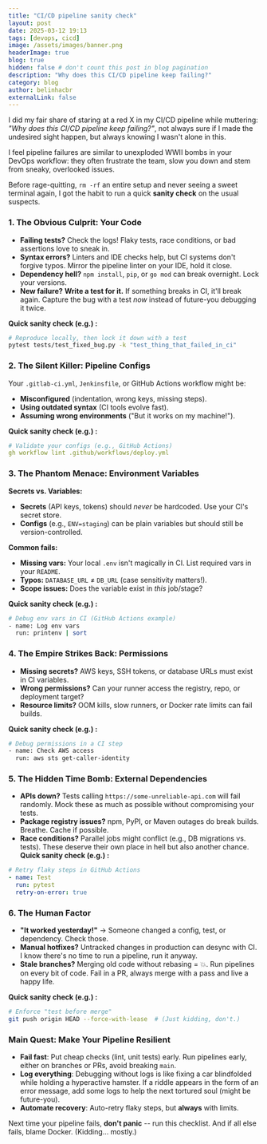```yaml
---
title: "CI/CD pipeline sanity check"
layout: post
date: 2025-03-12 19:13
tags: [devops, cicd]
image: /assets/images/banner.png
headerImage: true
blog: true
hidden: false # don't count this post in blog pagination
description: "Why does this CI/CD pipeline keep failing?"
category: blog
author: belinhacbr
externalLink: false
---
```

I did my fair share of staring at a red X in my CI/CD pipeline while muttering: *"Why does this CI/CD pipeline keep failing?"*, not always sure if I made the undesired sight happen, but always knowing I wasn't alone in this.

I feel pipeline failures are similar to unexploded WWII bombs in your DevOps workflow: they often frustrate the team, slow you down and stem from sneaky, overlooked issues.

Before rage-quitting, `rm -rf` an entire setup and never seeing a sweet terminal again, I got the habit to run a quick **sanity check** on the usual suspects.

### 1. The Obvious Culprit: Your Code

- **Failing tests?** Check the logs! Flaky tests, race conditions, or bad assertions love to sneak in.
- **Syntax errors?** Linters and IDE checks help, but CI systems don't forgive typos. Mirror the pipeline linter on your IDE, hold it close.
- **Dependency hell?** `npm install`, `pip`, or `go mod` can break overnight. Lock your versions.
- **New failure?** **Write a test for it.** If something breaks in CI, it'll break again. Capture the bug with a test *now* instead of future-you debugging it twice.

**Quick sanity check (e.g.) :**

```bash
# Reproduce locally, then lock it down with a test
pytest tests/test_fixed_bug.py -k "test_thing_that_failed_in_ci"
```

### 2. The Silent Killer: Pipeline Configs
Your `.gitlab-ci.yml`, `Jenkinsfile`, or GitHub Actions workflow might be:

- **Misconfigured** (indentation, wrong keys, missing steps).
- **Using outdated syntax** (CI tools evolve fast).
- **Assuming wrong environments** ("But it works on my machine!").

**Quick sanity check (e.g.) :**

```yaml
# Validate your configs (e.g., GitHub Actions)
gh workflow lint .github/workflows/deploy.yml
```

### 3. The Phantom Menace: Environment Variables

**Secrets vs. Variables:**

- **Secrets** (API keys, tokens) should *never* be hardcoded. Use your CI's secret store.
- **Configs** (e.g., `ENV=staging`) can be plain variables but should still be version-controlled.

**Common fails:**

- **Missing vars:** Your local `.env` isn't magically in CI. List required vars in your `README`.
- **Typos:** `DATABASE_URL` ≠ `DB_URL` (case sensitivity matters!).
- **Scope issues:** Does the variable exist in *this* job/stage?

**Quick sanity check (e.g.) :**

```bash
# Debug env vars in CI (GitHub Actions example)
- name: Log env vars
  run: printenv | sort
```

### 4. The Empire Strikes Back: Permissions

- **Missing secrets?** AWS keys, SSH tokens, or database URLs must exist in CI variables.
- **Wrong permissions?** Can your runner access the registry, repo, or deployment target?
- **Resource limits?** OOM kills, slow runners, or Docker rate limits can fail builds.

**Quick sanity check (e.g.) :**

```bash
# Debug permissions in a CI step
- name: Check AWS access
  run: aws sts get-caller-identity
```


### 5. The Hidden Time Bomb: External Dependencies

- **APIs down?** Tests calling `https://some-unreliable-api.com` will fail randomly. Mock these as much as possible without compromising your tests.
- **Package registry issues?** npm, PyPI, or Maven outages do break builds. Breathe. Cache if possible.
- **Race conditions?** Parallel jobs might conflict (e.g., DB migrations vs. tests). These deserve their own place in hell but also another chance.
**Quick sanity check (e.g.) :**

```yaml
# Retry flaky steps in GitHub Actions
- name: Test
  run: pytest
  retry-on-error: true
```


### 6. The Human Factor

- **"It worked yesterday!"** → Someone changed a config, test, or dependency. Check those.
- **Manual hotfixes?** Untracked changes in production can desync with CI. I know there's no time to run a pipeline, run it anyway.
- **Stale branches?** Merging old code without rebasing = 💥. Run pipelines on every bit of code. Fail in a PR, always merge with a pass and live a happy life.

**Quick sanity check (e.g.) :**
```bash
# Enforce "test before merge"
git push origin HEAD --force-with-lease  # (Just kidding, don't.)
```



### Main Quest: Make Your Pipeline Resilient

- **Fail fast**: Put cheap checks (lint, unit tests) early. Run pipelines early, either on branches or PRs, avoid breaking `main`.
- **Log everything**: Debugging without logs is like fixing a car blindfolded while holding a hyperactive hamster. If a riddle appears in the form of an error message, add some logs to help the next tortured soul (might be future-you).
- **Automate recovery**: Auto-retry flaky steps, but **always** with limits.

Next time your pipeline fails, **don't panic** -- run this checklist. And if all else fails, blame Docker. (Kidding... mostly.)
